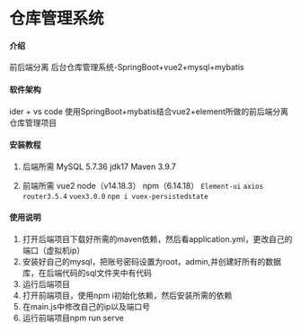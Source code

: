 # 仓库管理系统

#### 介绍
前后端分离 后台仓库管理系统-SpringBoot+vue2+mysql+mybatis

#### 软件架构
ider + vs code
使用SpringBoot+mybatis结合vue2+element所做的前后端分离仓库管理项目

#### 安装教程
1.  后端所需
MySQL 5.7.36
jdk17
Maven 3.9.7

2.  前端所需
    vue2
node（v14.18.3）    npm（6.14.18）
`Element-ui`
`axios`
`router3.5.4`
`vuex3.0.0`
`npm i vuex-persistedstate`

#### 使用说明
1.  打开后端项目下载好所需的maven依赖，然后看application.yml，更改自己的端口（虚拟机ip）
2.  安装好自己的mysql，把账号密码设置为root，admin,并创建好所有的数据库，在后端代码的sql文件夹中有代码
3.  运行后端项目
4.  打开前端项目，使用npm i初始化依赖，然后安装所需的依赖
5.  在main.js中修改自己的ip以及端口号
6.  运行前端项目npm run serve
